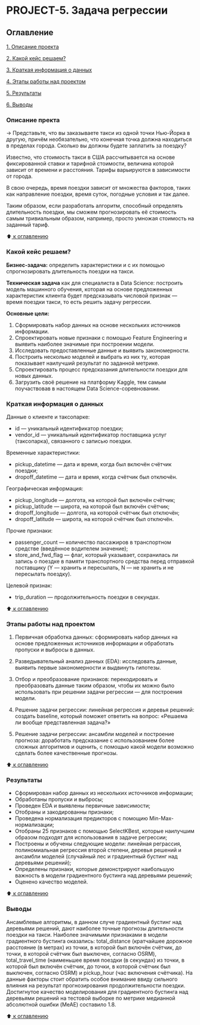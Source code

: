 # PROJECT-5. Задача регрессии

 ## Оглавление
 [1. Описание проекта](https://github.com/Nadarsa/sf_data_science/tree/main/PROJECT-5/README.md#Описание-проекта)

 [2. Какой кейс решаем?](https://github.com/Nadarsa/sf_data_science/tree/main/PROJECT-5/README.md#Какой-кейс-решаем)

 [3. Краткая информация о данных](https://github.com/Nadarsa/sf_data_science/tree/main/PROJECT-5/README.md#Краткая-информация-о-данных)

 [4. Этапы работы над проектом](https://github.com/Nadarsa/sf_data_science/tree/main/PROJECT-5/README.md#Этапы-работы-над-проектом)

 [5. Результаты](https://github.com/Nadarsa/sf_data_science/tree/main/PROJECT-5/README.md#Результаты)
 
 [6. Выводы](https://github.com/Nadarsa/sf_data_science/tree/main/PROJECT-5/README.md#Выводы)


### Описание пректа 

→ Представьте, что вы заказываете такси из одной точки Нью-Йорка в другую, причём необязательно, что конечная точка должна находиться в пределах города. Сколько вы должны будете заплатить за поездку?

Известно, что стоимость такси в США рассчитывается на основе фиксированной ставки и тарифной стоимости, величина которой зависит от времени и расстояния. Тарифы варьируются в зависимости от города.

В свою очередь, время поездки зависит от множества факторов, таких как направление поездки, время суток, погодные условия и так далее.

Таким образом, если разработать алгоритм, способный определять длительность поездки, мы сможем прогнозировать её стоимость самым тривиальным образом, например, просто умножая стоимость на заданный тариф.

:arrow_up:[ к оглавлению](https://github.com/Nadarsa/sf_data_science/tree/main/PROJECT-5/README.md#Оглавление)

### Какой кейс решаем?

**Бизнес-задача:** определить характеристики и с их помощью спрогнозировать длительность поездки на такси.

**Техническая задача** как для специалиста в Data Science: построить модель машинного обучения, которая на основе предложенных характеристик клиента будет предсказывать числовой признак — время поездки такси, то есть решить задачу регрессии.

**Основные цели:**
1. Сформировать набор данных на основе нескольких источников информации.
2. Спроектировать новые признаки с помощью Feature Engineering и выявить наиболее значимые при построении модели.
3. Исследовать предоставленные данные и выявить закономерности.
4. Построить несколько моделей и выбрать из них ту, которая показывает наилучший результат по заданной метрике.
5. Спроектировать процесс предсказания длительности поездки для новых данных.
6. Загрузить своё решение на платформу Kaggle, тем самым поучаствовав в настоящем Data Science-соревновании.

### Краткая информация о данных

Данные о клиенте и таксопарке:
* id — уникальный идентификатор поездки;
* vendor_id — уникальный идентификатор поставщика услуг (таксопарка), связанного с записью поездки.

Временные характеристики:
* pickup_datetime — дата и время, когда был включён счётчик поездки;
* dropoff_datetime — дата и время, когда счётчик был отключён.

Географическая информация:
* pickup_longitude — долгота, на которой был включён счётчик;
* pickup_latitude — широта, на которой был включён счётчик;
* dropoff_longitude — долгота, на которой счётчик был отключён;
* dropoff_latitude — широта, на которой счётчик был отключён.

Прочие признаки:
* passenger_count — количество пассажиров в транспортном средстве (введённое водителем значение);
* store_and_fwd_flag — флаг, который указывает, сохранилась ли запись о поездке в памяти транспортного средства перед отправкой поставщику (Y — хранить и пересылать, N — не хранить и не пересылать поездку).

Целевой признак:
* trip_duration — продолжительность поездки в секундах.

:arrow_up:[ к оглавлению](https://github.com/Nadarsa/sf_data_science/tree/main/PROJECT-5/README.md#Оглавление)

### Этапы работы над проектом

1. Первичная обработка данных: сформировать набор данных на основе предложенных источников информации и обработать пропуски и выбросы в данных.

2. Разведывательный анализ данных (EDA): исследовать данные, выявить первые закономерности и выдвинуть гипотезы.

3. Отбор и преобразование признаков: перекодировать и преобразовать данные таким образом, чтобы их можно было использовать при решении задачи регрессии — для построения модели.

4. Решение задачи регрессии: линейная регрессия и деревья решений: создать baseline, который поможет ответить на вопрос: «Решаема ли вообще представленная задача?»

5. Решение задачи регрессии: ансамбли моделей и построение прогноза: доработать предсказание с использованием более сложных алгоритмов и оценить, с помощью какой модели возможно сделать более качественные прогнозы.

:arrow_up:[ к оглавлению](https://github.com/Nadarsa/sf_data_science/tree/main/PROJECT-5/README.md#Оглавление)

### Результаты

- Сформирован набор данных из нескольких источников информации;
- Обработаны пропуски и выбросы;
- Проведен EDA и выявлены первичные зависимости;
- Отобраны и закодированны признаки;
- Проведена нормализация предикторов с помощию Min-Max-нормализации;
- Отобраны 25 признаков с помощью SelectKBest, которые наилучшим образом подходят для использования в задаче регрессии;
- Построены и обучены следующие модели: линейная реграссия, полиномиальная регрессия второй степени, деревья решений и ансамбли моделей (случайный лес и градиентный бустинг над деревьями решений);
- Определены признаки, которые демонстрируют наибольшую  важность в модели градиентного бустинга над деревьями решений;
- Оценено качество моделей.

:arrow_up:[ к оглавлению](https://github.com/Nadarsa/sf_data_science/tree/main/PROJECT-5/README.md#Оглавление)

### Выводы
Ансамблевые алгоритмы, в данном случе градиентный бустинг над деревьями решений, дают наиболее точные прогнозы длительности поездки на такси. 
Наиболее значимыми признаками в модели градиентного бустинга оказались: total_distance (кратчайшее дорожное расстояние (в метрах) из точки, в которой был включён счётчик, до точки, в которой счётчик был выключен, согласно OSRM), total_travel_time (наименьшее время поездки (в секундах) из точки, в которой был включён счётчик, до точки, в которой счётчик был выключен, согласно OSRM) и pickup_hour (час включения счётчика). На данные факторы стоит обратить особое внимание ввиду сильного влияния на результат прогнозирования продолжительности поездки.
Достигнутое качество моделирования для градиентного бустинга над деревьями решений на тестовой выборке по метрике медианной абсолютной ошибки (MeAE) составило 1.8.

:arrow_up:[ к оглавлению](https://github.com/Nadarsa/sf_data_science/tree/main/PROJECT-5/README.md#Оглавление)